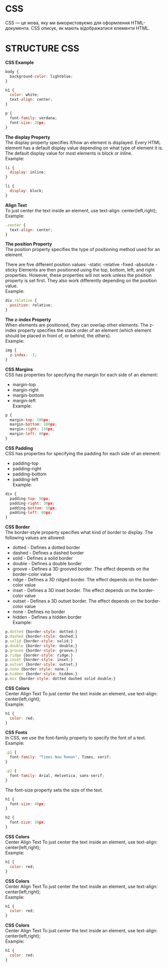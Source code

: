 # CSS
CSS — це мова, яку ми використовуємо для оформлення HTML-документа.
CSS описує, як мають відображатися елементи HTML.<br />
# STRUCTURE CSS
**CSS Example**  <br />
```javascript
body {
  background-color: lightblue;
}

h1 {
  color: white;
  text-align: center;
}

p {
  font-family: verdana;
  font-size: 20px;
}
```
**The display Property**  <br />
The display property specifies if/how an element is displayed.
Every HTML element has a default display value depending on what type of element it is. The default display value for most elements is block or inline.<br />
Example:
```javascript
li {
  display: inline;
}
```
```javascript
li {
  display: block;
}
```
**Align Text**  <br />
To just center the text inside an element, use text-align: center(left,right);<br />
Example:
```javascript
.center {
  text-align: center;
}
```
**The position Property**  <br />
The position property specifies the type of positioning method used for an element.

There are five different position values:
-static
-relative
-fixed
-absolute
-sticky
Elements are then positioned using the top, bottom, left, and right properties. However, these properties will not work unless the position property is set first. They also work differently depending on the position value.<br />
Example:
```javascript
div.relative {
  position: relative;
}
```
**The z-index Property**  <br />
When elements are positioned, they can overlap other elements.
The z-index property specifies the stack order of an element (which element should be placed in front of, or behind, the others).<br />
Example:
```javascript
img {
  z-index: -1;
}
```
**CSS Margins**  <br />
CSS has properties for specifying the margin for each side of an element:
- margin-top
- margin-right
- margin-bottom
- margin-left<br />
Example:
```javascript
p {
  margin-top: 100px;
  margin-bottom: 100px;
  margin-right: 150px;
  margin-left: 80px;
}
```
**CSS Padding**  <br />
CSS has properties for specifying the padding for each side of an element:
- padding-top
- padding-right
- padding-bottom
- padding-left<br />
Example:
```javascript
div {
  padding-top: 50px;
  padding-right: 30px;
  padding-bottom: 50px;
  padding-left: 80px;
}
```
**CSS Border**  <br />
The border-style property specifies what kind of border to display.
The following values are allowed:
- dotted - Defines a dotted border
- dashed - Defines a dashed border
- solid - Defines a solid border
- double - Defines a double border
- groove - Defines a 3D grooved border. The effect depends on the border-color value
- ridge - Defines a 3D ridged border. The effect depends on the border-color value
- inset - Defines a 3D inset border. The effect depends on the border-color value
- outset - Defines a 3D outset border. The effect depends on the border-color value
- none - Defines no border
- hidden - Defines a hidden border<br />
Example:
```javascript
p.dotted {border-style: dotted;}
p.dashed {border-style: dashed;}
p.solid {border-style: solid;}
p.double {border-style: double;}
p.groove {border-style: groove;}
p.ridge {border-style: ridge;}
p.inset {border-style: inset;}
p.outset {border-style: outset;}
p.none {border-style: none;}
p.hidden {border-style: hidden;}
p.mix {border-style: dotted dashed solid double;}
```
**CSS Colors**  <br />
Center Align Text
To just center the text inside an element, use text-align: center(left,right);<br />
Example:
```javascript
h1 {
  color: red;
}
```
**CSS Fonts**  <br />
In CSS, we use the font-family property to specify the font of a text.<br />
Example:
```javascript
.p1 {
  font-family: "Times New Roman", Times, serif;
}

.p2 {
  font-family: Arial, Helvetica, sans-serif;
}
```
The font-size property sets the size of the text.
```javascript
h1 {
  font-size: 40px;
}

h2 {
  font-size: 30px;
}
```
**CSS Colors**  <br />
Center Align Text
To just center the text inside an element, use text-align: center(left,right);<br />
Example:
```javascript
h1 {
  color: red;
}
```
**CSS Colors**  <br />
Center Align Text
To just center the text inside an element, use text-align: center(left,right);<br />
Example:
```javascript
h1 {
  color: red;
}
```
**CSS Colors**  <br />
Center Align Text
To just center the text inside an element, use text-align: center(left,right);<br />
Example:
```javascript
h1 {
  color: red;
}
```
